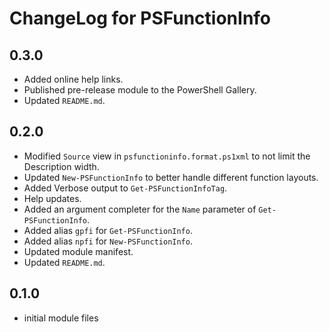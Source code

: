 # ChangeLog for PSFunctionInfo

## 0.3.0

+ Added online help links.
+ Published pre-release module to the PowerShell Gallery.
+ Updated `README.md`.

## 0.2.0

+ Modified `Source` view in `psfunctioninfo.format.ps1xml` to not limit the Description width.
+ Updated `New-PSFunctionInfo` to better handle different function layouts.
+ Added Verbose output to `Get-PSFunctionInfoTag`.
+ Help updates.
+ Added an argument completer for the `Name` parameter of `Get-PSFunctionInfo`.
+ Added alias `gpfi` for `Get-PSFunctionInfo`.
+ Added alias `npfi` for `New-PSFunctionInfo`.
+ Updated module manifest.
+ Updated `README.md`.

## 0.1.0

+ initial module files
